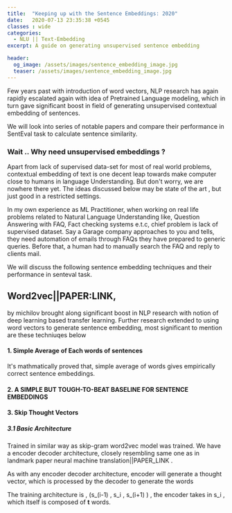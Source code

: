 ```yaml
---
title:  "Keeping up with the Sentence Embeddings: 2020"
date:   2020-07-13 23:35:38 +0545
classes : wide
categories:
  - NLU || Text-Embedding
excerpt: A guide on generating unsupervised sentence embedding

header:
  og_image: /assets/images/sentence_embedding_image.jpg
  teaser: /assets/images/sentence_embedding_image.jpg
---
```


Few years past with introduction of word vectors, NLP research has again rapidly escalated again with idea of Pretrained Language modeling, which in turn gave significant boost in field of generating unsupervised contextual embedding of sentences.

We will look into series of notable papers and compare their performance in SentEval task to calculate sentence similarity.

### Wait .. Why need unsupervised embeddings ?

Apart from lack of supervised data-set for most of real world problems,  contextual embedding of text is one decent leap towards make computer close to humans in language Understanding. But don't worry, we are nowhere there yet. The ideas discussed below may be state of the art , but just good in a restricted settings.

In my own experience as ML Practitioner, when working on real life problems related to Natural Language Understanding like, Question Answering with FAQ, Fact checking systems e.t.c,  chief problem is lack of supervised dataset. Say a Garage company approaches to you and tells, they need automation of emails through FAQs they have prepared to generic queries. Before that, a human had to manually search the FAQ and reply to clients mail.


We will discuss the following sentence embedding techniques and their performance in senteval task.


## Word2vec||PAPER:LINK,
 by michilov brought along significant boost in NLP research with notion of deep learning based transfer learning.  Further research extended to using word vectors to generate sentence embedding, most significant to mention are these  techniuqes below

#### 1. Simple Average of Each words of sentences

It's mathmatically proved that, simple average of words gives empirically correct sentence embeddings.

#### 2. A SIMPLE BUT TOUGH-TO-BEAT BASELINE FOR SENTENCE EMBEDDINGS


#### 3. Skip Thought Vectors

##### 3.1 Basic Architecture
Trained in similar way as skip-gram word2vec model was trained. We have a encoder decoder architecture, closely resembling same one as in landmark paper neural machine translation||PAPER_LINK .

As with any encoder decoder architecture, encoder will generate a thought vector, which is processed by the decoder to generate the words


The training architecture is , (s_(i-1) , s_i , s_(i+1)  ) , the encoder takes in s_i , which itself is composed of **t** words.





<!-- along with it's modifications variants



1. Word Vectors
  - Average of words vectors
  - A simple but tough to beat baseline sentence embedding
  - Concatenated Power Mean Word Embeddings as Universal Cross-Lingual Sentence Representations


2. Infersent
2. Universal Sentence Encoder
3. BERT and it's variations



## use here and see which outperformes , visualize the vector space of sentence embedding
 https://github.com/brmson/dataset-sts/tree/master/data/sts/semeval-sts


## Use simple text classification dataset, and check how
## nearest neighbour on classification performs with these unsupervised approaches. i.e without training
 -->
